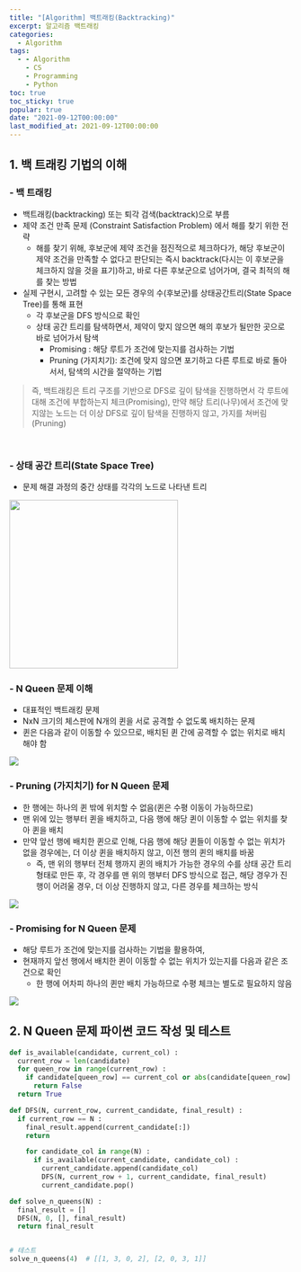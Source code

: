 ```yaml
---
title: "[Algorithm] 백트래킹(Backtracking)"
excerpt: 알고리즘 백트래킹
categories:
  - Algorithm
tags:
  - - Algorithm
    - CS
    - Programming
    - Python
toc: true
toc_sticky: true
popular: true
date: "2021-09-12T00:00:00"
last_modified_at: 2021-09-12T00:00:00
---
```


## 1. 백 트래킹 기법의 이해

### - 백 트래킹

- 백트래킹(backtracking) 또는 퇴각 검색(backtrack)으로 부름
- 제약 조건 만족 문제 (Constraint Satisfaction Problem) 에서 해를 찾기 위한 전략
  - 해를 찾기 위해, 후보군에 제약 조건을 점진적으로 체크하다가, 해당 후보군이 제약 조건을 만족할 수 없다고 판단되는 즉시 backtrack(다시는 이 후보군을 체크하지 않을 것을 표기)하고, 바로 다른 후보군으로 넘어가며, 결국 최적의 해를 찾는 방법
- 실제 구현시, 고려할 수 있는 모든 경우의 수(후보군)를 상태공간트리(State Space Tree)를 통해 표현
  - 각 후보군을 DFS 방식으로 확인
  - 상태 공간 트리를 탐색하면서, 제약이 맞지 않으면 해의 후보가 될만한 곳으로 바로 넘어가서 탐색
    - Promising : 해당 루트가 조건에 맞는지를 검사하는 기법
    - Pruning (가지치기): 조건에 맞지 않으면 포기하고 다른 루트로 바로 돌아서서, 탐색의 시간을 절약하는 기법

> 즉, 백트래킹은 트리 구조를 기반으로 DFS로 깊이 탐색을 진행하면서 각 루트에 대해 조건에 부합하는지 체크(Promising), 만약 해당 트리(나무)에서 조건에 맞지않는 노드는 더 이상 DFS로 깊이 탐색을 진행하지 않고, 가지를 쳐버림(Pruning)

<br>

### - 상태 공간 트리(State Space Tree)

- 문제 해결 과정의 중간 상태를 각각의 노드로 나타낸 트리

<img src="https://www.fun-coding.org/00_Images/statespacetree.png" width=300>

<br>

### - N Queen 문제 이해

- 대표적인 백트래킹 문제
- NxN 크기의 체스판에 N개의 퀸을 서로 공격할 수 없도록 배치하는 문제
- 퀸은 다음과 같이 이동할 수 있으므로, 배치된 퀸 간에 공격할 수 없는 위치로 배치해야 함

<img src="https://www.fun-coding.org/00_Images/queen_move.png">

<br>

### - Pruning (가지치기) for N Queen 문제

- 한 행에는 하나의 퀸 밖에 위치할 수 없음(퀸은 수평 이동이 가능하므로)
- 맨 위에 있는 행부터 퀸을 배치하고, 다음 행에 해당 퀸이 이동할 수 없는 위치를 찾아 퀸을 배치
- 만약 앞선 행에 배치한 퀸으로 인해, 다음 행에 해당 퀸들이 이동할 수 없는 위치가 없을 경우에는, 더 이상 퀸을 배치하지 않고, 이전 행의 퀸의 배치를 바꿈
  - 즉, 맨 위의 행부터 전체 행까지 퀸의 배치가 가능한 경우의 수를 상태 공간 트리 형태로 만든 후, 각 경우를 맨 위의 행부터 DFS 방식으로 접근, 해당 경우가 진행이 어려울 경우, 더 이상 진행하지 않고, 다른 경우를 체크하는 방식

<img src="https://www.fun-coding.org/00_Images/backtracking.png">

<br>

### - Promising for N Queen 문제

- 해당 루트가 조건에 맞는지를 검사하는 기법을 활용하여,
- 현재까지 앞선 행에서 배치한 퀸이 이동할 수 없는 위치가 있는지를 다음과 같은 조건으로 확인
  - 한 행에 어차피 하나의 퀸만 배치 가능하므로 수평 체크는 별도로 필요하지 않음

<img src="https://www.fun-coding.org/00_Images/nqueen.png">

<br>

## 2. N Queen 문제 파이썬 코드 작성 및 테스트

```python
def is_available(candidate, current_col) :
  current_row = len(candidate)
  for queen_row in range(current_row) :
    if candidate[queen_row] == current_col or abs(candidate[queen_row] - current_col) == current_row - queen_row :
      return False
  return True

def DFS(N, current_row, current_candidate, final_result) :
  if current_row == N :
    final_result.append(current_candidate[:])
    return

    for candidate_col in range(N) :
      if is_available(current_candidate, candidate_col) :
        current_candidate.append(candidate_col)
        DFS(N, current_row + 1, current_candidate, final_result)
        current_candidate.pop()

def solve_n_queens(N) :
  final_result = []
  DFS(N, 0, [], final_result)
  return final_result


# 테스트
solve_n_queens(4)  # [[1, 3, 0, 2], [2, 0, 3, 1]]
```
